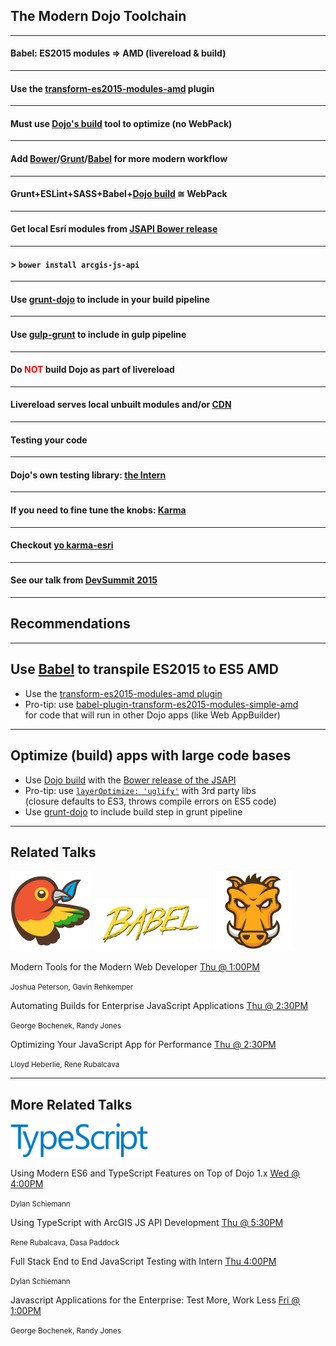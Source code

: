 ## The Modern Dojo Toolchain

---

<!-- .slide: data-background="img/babel.png" data-background-size="744px" -->
#### Babel: ES2015 modules => AMD (livereload &amp; build) 

---

<!-- .slide: data-background="img/babel.png" data-background-size="744px" -->
#### Use the [transform-es2015-modules-amd](https://babeljs.io/docs/plugins/transform-es2015-modules-amd/) plugin

---

<!-- .slide: data-background="img/assembly-line-2994043188_4e9ccbcb3f_z.jpg" -->
#### Must use [Dojo's build](https://dojotoolkit.org/reference-guide/1.10/build/) tool to optimize (no WebPack)

---

<!-- .slide: data-background="img/tesla-6858583426_1f003ea519_z.jpg" -->
#### Add [Bower](http://bower.io/)/[Grunt](http://gruntjs.com/)/[Babel](https://babeljs.io/) for more modern workflow

---

<!-- .slide: data-background="img/tesla-6858583426_1f003ea519_z.jpg" -->
#### Grunt+ESLint+SASS+Babel+[Dojo build](https://dojotoolkit.org/reference-guide/1.10/build/) &cong; WebPack

---

<!-- .slide: data-background-color="#fff" data-background="img/bower-logo.png" data-background-size="512px" -->
#### Get local Esri modules from [JSAPI Bower release](https://developers.arcgis.com/javascript/jshelp/inside_bower_custom_builds.html)

---

<!-- .slide: data-background-color="#fff" data-background="img/bower-logo.png" data-background-size="512px" -->
#### > `bower install arcgis-js-api`

---

<!-- .slide: data-background-color="#fff" data-background="img/grunt-logo.png" data-background-size="512px" -->
#### Use [grunt-dojo](https://www.npmjs.com/package/grunt-dojo) to include in your build pipeline

---

<!-- .slide: data-background-color="#fff" data-background="img/gulp-grunt.png" data-background-size="273px" -->
#### Use [gulp-grunt](https://www.npmjs.com/package/gulp-grunt) to include in gulp pipeline

---

<!-- .slide: data-background-color="#fff" data-background="img/grunt-logo.png" data-background-size="512px" -->
#### Do <span style="color: red">NOT</span> build Dojo as part of livereload

---

<!-- .slide: data-background-color="#fff" data-background="img/grunt-logo.png" data-background-size="512px" -->
#### Livereload serves local unbuilt modules and/or [CDN](http://js.arcgis.com/)

---

<!-- .slide: data-background="img/scantron-7674804806_7bd5ff8688_z.jpg" -->
#### Testing your code

---

<!-- .slide: data-background="img/intern.png" data-background-color="#fff" data-background-size="236px" -->
#### Dojo's own testing library: [the Intern](https://theintern.github.io/)

---

<!-- .slide: data-background="img/karma-logo.png" data-background-color="#fff" data-background-size="730px" -->
#### If you need to fine tune the knobs: [Karma](https://karma-runner.github.io)

---

<!-- .slide: data-background="img/karma-logo.png" data-background-color="#fff" data-background-size="730px" -->
#### Checkout [yo karma-esri](https://www.npmjs.com/package/generator-karma-esri)

---

<!-- .slide: data-background="img/scantron-7674804806_7bd5ff8688_z.jpg" -->
#### See our talk from [DevSummit 2015](https://github.com/tomwayson/esri-js-testing-tools-and-patterns)

---

<!-- .slide: data-background="reveal.js/img/bg-3.png" -->
## Recommendations 

---

<!-- .slide: data-background="reveal.js/img/bg-3.png" -->
## Use [Babel](https://babeljs.io/) to transpile ES2015 to ES5 AMD 
- <i class="fa fa-thumbs-up"></i> Use the [transform-es2015-modules-amd  plugin](https://babeljs.io/docs/plugins/transform-es2015-modules-amd/)
- <i class="fa fa-hand-o-right"></i> Pro-tip: use [babel-plugin-transform-es2015-modules-simple-amd](https://www.npmjs.com/package/babel-plugin-transform-es2015-modules-simple-amd) <br />for code that will run in other Dojo apps (like Web AppBuilder)

---

<!-- .slide: data-background="reveal.js/img/bg-3.png" -->
## Optimize (build) apps with large code bases 
- <i class="fa fa-thumbs-up"></i> Use [Dojo build](https://dojotoolkit.org/reference-guide/1.10/build/) with the [Bower release of the JSAPI](https://developers.arcgis.com/javascript/jshelp/inside_bower_custom_builds.html)
- <i class="fa fa-hand-o-right"></i> Pro-tip: use [`layerOptimize: 'uglify'`](https://dojotoolkit.org/reference-guide/1.10/build/transforms/writeOptimized.html#id4) with 3rd party libs <br />(closure defaults to ES3, throws compile errors on ES5 code)
- <i class="fa fa-thumbs-up"></i> Use [grunt-dojo](https://www.npmjs.com/package/grunt-dojo) to include build step in grunt pipeline

---

<!-- .slide: data-background="reveal.js/img/bg-3.png" -->
## Related Talks
<div>
<img src="img/bower-logo.png" class="transparent" width="128" />
<img src="img/babel.png" class="transparent" width="188" />
<img src="img/grunt-logo.png" class="transparent" width="128" />

</div>

Modern Tools for the Modern Web Developer [Thu @ 1:00PM](https://devsummit.schedule.esri.com/#schedule/56b2874a4be5dd46a30002e9/56b2874a4be5dd46a30002ea)

<small>Joshua Peterson, Gavin Rehkemper</small>

Automating Builds for Enterprise JavaScript Applications [Thu @ 2:30PM](https://devsummit.schedule.esri.com/#schedule/56b2874f4be5dd46a300030e/56b4eff34be5dd8f3401d266)

<small>George Bochenek, Randy Jones</small>

Optimizing Your JavaScript App for Performance [Thu @ 2:30PM](https://devsummit.schedule.esri.com/#schedule/56b287444be5dd46a30002b7/56b287444be5dd46a30002b8)

<small>Lloyd Heberlie, Rene Rubalcava</small>

---

<!-- .slide: data-background="reveal.js/img/bg-3.png" -->
## More Related Talks
<div>
<img src="img/TypeScript_Logo.png" class="transparent" width="220" />
</div>

Using Modern ES6 and TypeScript Features on Top of Dojo 1.x [Wed @ 4:00PM](https://devsummit.schedule.esri.com/#schedule/56b3c9904be5dd6b69003dd3/56b3cd784be5dd8f340141a5)

<small>Dylan Schiemann</small>

Using TypeScript with ArcGIS JS API Development [Thu @ 5:30PM](https://devsummit.schedule.esri.com/#schedule/56b2874f4be5dd46a3000310/56b287504be5dd46a3000311)

<small>Rene Rubalcava, Dasa Paddock</small>

Full Stack End to End JavaScript Testing with Intern [Thu 4:00PM](https://devsummit.schedule.esri.com/#schedule/56b3ca044be5dd8f34014154/56b4e9874be5dd8f3401ccf6)

<small>Dylan Schiemann</small>

Javascript Applications for the Enterprise: Test More, Work Less [Fri @ 1:00PM](https://devsummit.schedule.esri.com/#schedule/56b2875a4be5dd46a3000356/56b3da974be5dd8f34014544)

<small>George Bochenek, Randy Jones</small>
